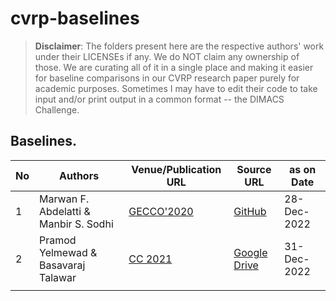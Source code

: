 # cvrp-baselines


> **Disclaimer**: The folders present here are the respective authors' work under their LICENSEs if any. We do NOT claim any ownership of those.
We are curating all of it in a single place and making it easier for baseline comparisons in our CVRP research paper purely for academic purposes.
Sometimes I may have to edit their code to take input and/or print output in a common format -- the DIMACS Challenge.

## Baselines.

| No |         Authors                       | Venue/Publication URL                                                                                                                                                     | Source URL                                    | as on Date |
|----|---------------------------------------|---------------------------------------------------------------------------------------------------------------------------------------------------------------------------|-----------------------------------------------|----------------|
| 1  | Marwan F. Abdelatti & Manbir S. Sodhi | [GECCO'2020](https://dl.acm.org/doi/pdf/10.1145/3377930.3390159?casa_token=1svTNWgfQ-0AAAAA:Lwv63kPOpBMb40Wb7Pyn8YpnMYVgJLc7xycLJjpT_T0IXRQ9RLoOvnbNssZEqERN8beoM_FY-jB-) | [GitHub](https://github.com/MarwanAbdelatti/GA_VRP_GPU) | 28-Dec-2022    |
| 2  | Pramod Yelmewad & Basavaraj Talawar   | [CC 2021](https://link.springer.com/article/10.1007/s10586-021-03354-9)                                                                                                   | [Google Drive](http://bit.ly/cvrp_sourcecode)                 | 31-Dec-2022    |
|    |                                       |                                                                                                                                                                           |                                               |                |
